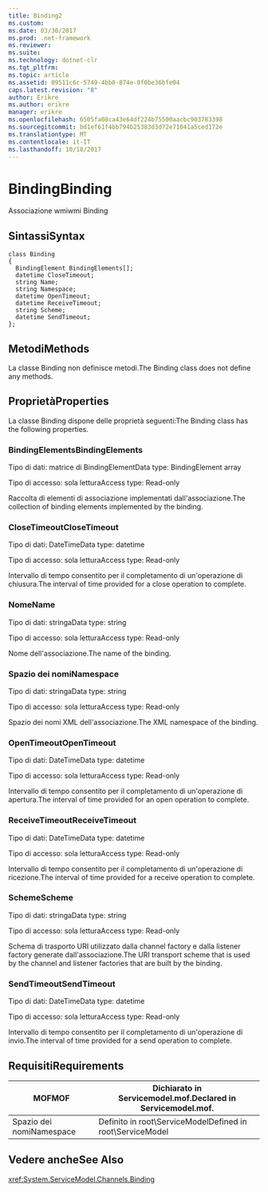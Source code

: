 ```yaml
---
title: Binding2
ms.custom: 
ms.date: 03/30/2017
ms.prod: .net-framework
ms.reviewer: 
ms.suite: 
ms.technology: dotnet-clr
ms.tgt_pltfrm: 
ms.topic: article
ms.assetid: 09511c6c-5749-4bb0-874e-0f0be36bfe04
caps.latest.revision: "8"
author: Erikre
ms.author: erikre
manager: erikre
ms.openlocfilehash: 6505fa08ca43e64df224b75500aacbc903783398
ms.sourcegitcommit: bd1ef61f4bb794b25383d3d72e71041a5ced172e
ms.translationtype: MT
ms.contentlocale: it-IT
ms.lasthandoff: 10/18/2017
---
```

# <a name="binding"></a><span data-ttu-id="56a94-102">Binding</span><span class="sxs-lookup"><span data-stu-id="56a94-102">Binding</span></span>
<span data-ttu-id="56a94-103">Associazione wmi</span><span class="sxs-lookup"><span data-stu-id="56a94-103">wmi Binding</span></span>  
  
## <a name="syntax"></a><span data-ttu-id="56a94-104">Sintassi</span><span class="sxs-lookup"><span data-stu-id="56a94-104">Syntax</span></span>  
  
```  
class Binding  
{  
  BindingElement BindingElements[];  
  datetime CloseTimeout;  
  string Name;  
  string Namespace;  
  datetime OpenTimeout;  
  datetime ReceiveTimeout;  
  string Scheme;  
  datetime SendTimeout;  
};  
```  
  
## <a name="methods"></a><span data-ttu-id="56a94-105">Metodi</span><span class="sxs-lookup"><span data-stu-id="56a94-105">Methods</span></span>  
 <span data-ttu-id="56a94-106">La classe Binding non definisce metodi.</span><span class="sxs-lookup"><span data-stu-id="56a94-106">The Binding class does not define any methods.</span></span>  
  
## <a name="properties"></a><span data-ttu-id="56a94-107">Proprietà</span><span class="sxs-lookup"><span data-stu-id="56a94-107">Properties</span></span>  
 <span data-ttu-id="56a94-108">La classe Binding dispone delle proprietà seguenti:</span><span class="sxs-lookup"><span data-stu-id="56a94-108">The Binding class has the following properties.</span></span>  
  
### <a name="bindingelements"></a><span data-ttu-id="56a94-109">BindingElements</span><span class="sxs-lookup"><span data-stu-id="56a94-109">BindingElements</span></span>  
 <span data-ttu-id="56a94-110">Tipo di dati: matrice di BindingElement</span><span class="sxs-lookup"><span data-stu-id="56a94-110">Data type: BindingElement array</span></span>  
  
 <span data-ttu-id="56a94-111">Tipo di accesso: sola lettura</span><span class="sxs-lookup"><span data-stu-id="56a94-111">Access type: Read-only</span></span>  
  
 <span data-ttu-id="56a94-112">Raccolta di elementi di associazione implementati dall'associazione.</span><span class="sxs-lookup"><span data-stu-id="56a94-112">The collection of binding elements implemented by the binding.</span></span>  
  
### <a name="closetimeout"></a><span data-ttu-id="56a94-113">CloseTimeout</span><span class="sxs-lookup"><span data-stu-id="56a94-113">CloseTimeout</span></span>  
 <span data-ttu-id="56a94-114">Tipo di dati: DateTime</span><span class="sxs-lookup"><span data-stu-id="56a94-114">Data type: datetime</span></span>  
  
 <span data-ttu-id="56a94-115">Tipo di accesso: sola lettura</span><span class="sxs-lookup"><span data-stu-id="56a94-115">Access type: Read-only</span></span>  
  
 <span data-ttu-id="56a94-116">Intervallo di tempo consentito per il completamento di un'operazione di chiusura.</span><span class="sxs-lookup"><span data-stu-id="56a94-116">The interval of time provided for a close operation to complete.</span></span>  
  
### <a name="name"></a><span data-ttu-id="56a94-117">Nome</span><span class="sxs-lookup"><span data-stu-id="56a94-117">Name</span></span>  
 <span data-ttu-id="56a94-118">Tipo di dati: stringa</span><span class="sxs-lookup"><span data-stu-id="56a94-118">Data type: string</span></span>  
  
 <span data-ttu-id="56a94-119">Tipo di accesso: sola lettura</span><span class="sxs-lookup"><span data-stu-id="56a94-119">Access type: Read-only</span></span>  
  
 <span data-ttu-id="56a94-120">Nome dell'associazione.</span><span class="sxs-lookup"><span data-stu-id="56a94-120">The name of the binding.</span></span>  
  
### <a name="namespace"></a><span data-ttu-id="56a94-121">Spazio dei nomi</span><span class="sxs-lookup"><span data-stu-id="56a94-121">Namespace</span></span>  
 <span data-ttu-id="56a94-122">Tipo di dati: stringa</span><span class="sxs-lookup"><span data-stu-id="56a94-122">Data type: string</span></span>  
  
 <span data-ttu-id="56a94-123">Tipo di accesso: sola lettura</span><span class="sxs-lookup"><span data-stu-id="56a94-123">Access type: Read-only</span></span>  
  
 <span data-ttu-id="56a94-124">Spazio dei nomi XML dell'associazione.</span><span class="sxs-lookup"><span data-stu-id="56a94-124">The XML namespace of the binding.</span></span>  
  
### <a name="opentimeout"></a><span data-ttu-id="56a94-125">OpenTimeout</span><span class="sxs-lookup"><span data-stu-id="56a94-125">OpenTimeout</span></span>  
 <span data-ttu-id="56a94-126">Tipo di dati: DateTime</span><span class="sxs-lookup"><span data-stu-id="56a94-126">Data type: datetime</span></span>  
  
 <span data-ttu-id="56a94-127">Tipo di accesso: sola lettura</span><span class="sxs-lookup"><span data-stu-id="56a94-127">Access type: Read-only</span></span>  
  
 <span data-ttu-id="56a94-128">Intervallo di tempo consentito per il completamento di un'operazione di apertura.</span><span class="sxs-lookup"><span data-stu-id="56a94-128">The interval of time provided for an open operation to complete.</span></span>  
  
### <a name="receivetimeout"></a><span data-ttu-id="56a94-129">ReceiveTimeout</span><span class="sxs-lookup"><span data-stu-id="56a94-129">ReceiveTimeout</span></span>  
 <span data-ttu-id="56a94-130">Tipo di dati: DateTime</span><span class="sxs-lookup"><span data-stu-id="56a94-130">Data type: datetime</span></span>  
  
 <span data-ttu-id="56a94-131">Tipo di accesso: sola lettura</span><span class="sxs-lookup"><span data-stu-id="56a94-131">Access type: Read-only</span></span>  
  
 <span data-ttu-id="56a94-132">Intervallo di tempo consentito per il completamento di un'operazione di ricezione.</span><span class="sxs-lookup"><span data-stu-id="56a94-132">The interval of time provided for a receive operation to complete.</span></span>  
  
### <a name="scheme"></a><span data-ttu-id="56a94-133">Scheme</span><span class="sxs-lookup"><span data-stu-id="56a94-133">Scheme</span></span>  
 <span data-ttu-id="56a94-134">Tipo di dati: stringa</span><span class="sxs-lookup"><span data-stu-id="56a94-134">Data type: string</span></span>  
  
 <span data-ttu-id="56a94-135">Tipo di accesso: sola lettura</span><span class="sxs-lookup"><span data-stu-id="56a94-135">Access type: Read-only</span></span>  
  
 <span data-ttu-id="56a94-136">Schema di trasporto URI utilizzato dalla channel factory e dalla listener factory generate dall'associazione.</span><span class="sxs-lookup"><span data-stu-id="56a94-136">The URI transport scheme that is used by the channel and listener factories that are built by the binding.</span></span>  
  
### <a name="sendtimeout"></a><span data-ttu-id="56a94-137">SendTimeout</span><span class="sxs-lookup"><span data-stu-id="56a94-137">SendTimeout</span></span>  
 <span data-ttu-id="56a94-138">Tipo di dati: DateTime</span><span class="sxs-lookup"><span data-stu-id="56a94-138">Data type: datetime</span></span>  
  
 <span data-ttu-id="56a94-139">Tipo di accesso: sola lettura</span><span class="sxs-lookup"><span data-stu-id="56a94-139">Access type: Read-only</span></span>  
  
 <span data-ttu-id="56a94-140">Intervallo di tempo consentito per il completamento di un'operazione di invio.</span><span class="sxs-lookup"><span data-stu-id="56a94-140">The interval of time provided for a send operation to complete.</span></span>  
  
## <a name="requirements"></a><span data-ttu-id="56a94-141">Requisiti</span><span class="sxs-lookup"><span data-stu-id="56a94-141">Requirements</span></span>  
  
|<span data-ttu-id="56a94-142">MOF</span><span class="sxs-lookup"><span data-stu-id="56a94-142">MOF</span></span>|<span data-ttu-id="56a94-143">Dichiarato in Servicemodel.mof.</span><span class="sxs-lookup"><span data-stu-id="56a94-143">Declared in Servicemodel.mof.</span></span>|  
|---------|-----------------------------------|  
|<span data-ttu-id="56a94-144">Spazio dei nomi</span><span class="sxs-lookup"><span data-stu-id="56a94-144">Namespace</span></span>|<span data-ttu-id="56a94-145">Definito in root\ServiceModel</span><span class="sxs-lookup"><span data-stu-id="56a94-145">Defined in root\ServiceModel</span></span>|  
  
## <a name="see-also"></a><span data-ttu-id="56a94-146">Vedere anche</span><span class="sxs-lookup"><span data-stu-id="56a94-146">See Also</span></span>  
 <xref:System.ServiceModel.Channels.Binding>
